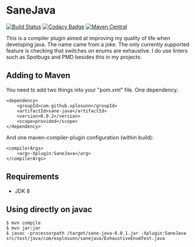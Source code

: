 # SaneJava

[![Build Status](https://travis-ci.org/xplosunn/SaneJava.svg?branch=master)](https://travis-ci.org/xplosunn/SaneJava)
[![Codacy Badge](https://api.codacy.com/project/badge/Grade/051d728372604558ae93c5780acbcb34)](https://www.codacy.com/app/gi.ciberon/SaneJava?utm_source=github.com&amp;utm_medium=referral&amp;utm_content=xplosunn/SaneJava&amp;utm_campaign=Badge_Grade)
[![Maven Central](https://maven-badges.herokuapp.com/maven-central/com.github.xplosunn/sane-java/badge.svg)](https://maven-badges.herokuapp.com/maven-central/com.github.xplosunn/sane-java)

This is a compiler plugin aimed at improving my quality of life when developing java. The name came from a joke. The
only currently supported feature is checking that switches on enums are exhaustive. I do use linters such as Spotbugs 
and PMD besides this in my projects.

## Adding to Maven

You need to add two things into your "pom.xml" file. One dependency:

```
<dependency>
    <groupId>com.github.xplosunn</groupId>
    <artifactId>sane-java</artifactId>
    <version>0.0.2</version>
    <scope>provided</scope>
</dependency>
```

And one maven-compiler-plugin configuration (within build):
```
<compilerArgs>
    <arg>-Xplugin:SaneJava</arg>
</compilerArgs>
```

## Requirements

  * JDK 8

## Using directly on javac

```console
$ mvn compile
$ mvn jar:jar
$ javac -processorpath /target/sane-java-0.0.1.jar -Xplugin:SaneJava src/test/java/com/explosunn/sanejava/ExhaustiveEnumTest.java 
```
